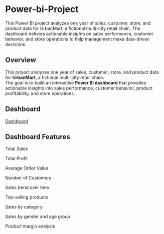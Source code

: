 # Power-bi-Project
This Power BI project analyzes one year of sales, customer, store, and product data for UrbanMart, a fictional multi-city retail chain. The dashboard delivers actionable insights on sales performance, customer behavior, and store operations to help management make data-driven decisions

## Overview
This project analyzes one year of sales, customer, store, and product data for **UrbanMart**, a fictional multi-city retail chain.  
The goal is to build an interactive **Power BI dashboard** that provides actionable insights into sales performance, customer behavior, product profitability, and store operations.

## Dashboard
<a href ="https://github.com/Siddaling1/Power-bi-Project/blob/main/Dashboard.png" >Dashboard</a>

## Dashboard Features
Total Sales

Total Profit

Average Order Value

Number of Customers

Sales trend over time

Top-selling products

Sales by category

Sales by gender and age group

Product margin analysis
